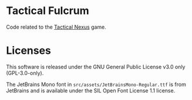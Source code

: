 # Tactical Fulcrum

Code related to the [Tactical Nexus](https://store.steampowered.com/app/1141290/Tactical_Nexus/) game.

# Licenses

This software is released under the GNU General Public License v3.0 only (GPL-3.0-only).

The JetBrains Mono font in `src/assets/JetBrainsMono-Regular.ttf` is from JetBrains and 
is available under the SIL Open Font License 1.1 license. 